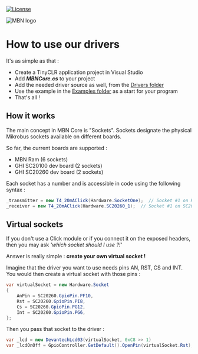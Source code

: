 [![License](https://img.shields.io/badge/License-Apache%202.0-blue.svg)](https://opensource.org/licenses/Apache-2.0) 

![MBN logo](https://github.com/MikroBusNet/MikroBusNet-for-TinyCLR-2.0/blob/WIP/logonarrow.jpg)

# **How to use our drivers**

It's as simple as that :

* Create a TinyCLR application project in Visual Studio
* Add **_MBNCore.cs_** to your project
* Add the needed driver source as well, from the [Drivers folder](https://github.com/MikroBusNet/MBN-TinyCLR/tree/master/Drivers)
* Use the example in the [Examples folder](https://github.com/MikroBusNet/MBN-TinyCLR/tree/master/Examples) as a start for your program
* That's all !

## **How it works**

The main concept in MBN Core is "Sockets".
Sockets designate the physical Mikrobus sockets available on different boards.

So far, the current boards are supported :

* MBN Ram (6 sockets)
* GHI SC20100 dev board (2 sockets)
* GHI SC20260 dev board (2 sockets)
  
Each socket has a number and is accessible in code using the following syntax :

```csharp
_transmitter = new T4_20mAClick(Hardware.SocketOne);  // Socket #1 on Ram board
_receiver = new T4_20mAClick(Hardware.SC20260_1);  // Socket #1 on SC20260D board
```

## **Virtual sockets**

If you don't use a Click module or if you connect it on the exposed headers, then you may ask _'which socket should I use ?!'_

Answer is really simple : **create your own virtual socket !**

Imagine that the driver you want to use needs pins AN, RST, CS and INT. You would then create a virtual socket with those pins :

```csharp
var virtualSocket = new Hardware.Socket
{
    AnPin = SC20260.GpioPin.PF10,
    Rst = SC20260.GpioPin.PI8,
    Cs = SC20260.GpioPin.PG12,
    Int = SC20260.GpioPin.PG6,
};
```

Then you pass that socket to the driver :

```csharp
var _lcd = new DevantechLcd03(virtualSocket, 0xC8 >> 1)
var _lcdOnOff = GpioController.GetDefault().OpenPin(virtualSocket.Rst);
```
